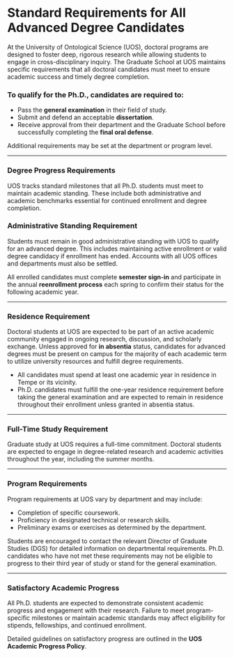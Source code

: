 # Standard Requirements for All Advanced Degree Candidates

At the University of Ontological Science (UOS), doctoral programs are designed to foster deep, rigorous research while allowing students to engage in cross-disciplinary inquiry. The Graduate School at UOS maintains specific requirements that all doctoral candidates must meet to ensure academic success and timely degree completion.

### To qualify for the Ph.D., candidates are required to:

- Pass the **general examination** in their field of study.
- Submit and defend an acceptable **dissertation**.
- Receive approval from their department and the Graduate School before successfully completing the **final oral defense**.

Additional requirements may be set at the department or program level.

---

### Degree Progress Requirements

UOS tracks standard milestones that all Ph.D. students must meet to maintain academic standing. These include both administrative and academic benchmarks essential for continued enrollment and degree completion.

### Administrative Standing Requirement

Students must remain in good administrative standing with UOS to qualify for an advanced degree. This includes maintaining active enrollment or valid degree candidacy if enrollment has ended. Accounts with all UOS offices and departments must also be settled.

All enrolled candidates must complete **semester sign-in** and participate in the annual **reenrollment process** each spring to confirm their status for the following academic year.

---

### Residence Requirement

Doctoral students at UOS are expected to be part of an active academic community engaged in ongoing research, discussion, and scholarly exchange. Unless approved for **in absentia** status, candidates for advanced degrees must be present on campus for the majority of each academic term to utilize university resources and fulfill degree requirements.

- All candidates must spend at least one academic year in residence in Tempe or its vicinity.
- Ph.D. candidates must fulfill the one-year residence requirement before taking the general examination and are expected to remain in residence throughout their enrollment unless granted in absentia status.

---

### Full-Time Study Requirement

Graduate study at UOS requires a full-time commitment. Doctoral students are expected to engage in degree-related research and academic activities throughout the year, including the summer months.

---

### Program Requirements

Program requirements at UOS vary by department and may include:

- Completion of specific coursework.
- Proficiency in designated technical or research skills.
- Preliminary exams or exercises as determined by the department.

Students are encouraged to contact the relevant Director of Graduate Studies (DGS) for detailed information on departmental requirements. Ph.D. candidates who have not met these requirements may not be eligible to progress to their third year of study or stand for the general examination.

---

### Satisfactory Academic Progress

All Ph.D. students are expected to demonstrate consistent academic progress and engagement with their research. Failure to meet program-specific milestones or maintain academic standards may affect eligibility for stipends, fellowships, and continued enrollment.

Detailed guidelines on satisfactory progress are outlined in the **UOS Academic Progress Policy**.